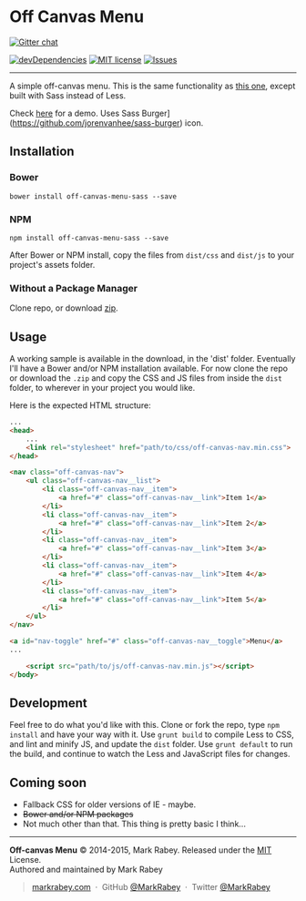 Off Canvas Menu
==============
[![Gitter chat](https://badges.gitter.im/MarkRabey/off-canvas-menu-sass.png)](https://gitter.im/MarkRabey/off-canvas-menu-sass "Gitter chat")

[![devDependencies](https://david-dm.org/MarkRabey/off-canvas-menu-sass/dev-status.svg)](https://david-dm.org/MarkRabey/off-canvas-menu-sass#info=devDependencies&view=table) [![MIT license](http://img.shields.io/badge/license-MIT-brightgreen.svg)](http://opensource.org/licenses/MIT) [![Issues](http://img.shields.io/github/issues/MarkRabey/off-canvas-menu-sass.svg)]( https://github.com/MarkRabey/off-canvas-menu-sass/issues )
___

A simple off-canvas menu. This is the same functionality as [this one](https://github.com/MarkRabey/offcanvas-menu), except built with Sass instead of Less.

Check [here](http://markrabey.github.io/off-canvas-menu-sass/) for a demo.
Uses Sass Burger](https://github.com/jorenvanhee/sass-burger) icon.

## Installation
### Bower

	bower install off-canvas-menu-sass --save

### NPM

	npm install off-canvas-menu-sass --save

After Bower or NPM install, copy the files from `dist/css` and `dist/js` to your project's assets folder.

### Without a Package Manager
Clone repo, or download [zip](https://github.com/MarkRabey/off-canvas-menu-sass/archive/master.zip).

## Usage
A working sample is available in the download, in the 'dist' folder.
Eventually I'll have a Bower and/or NPM installation available. For now clone the repo or download the `.zip` and copy the CSS and JS files from inside the `dist` folder, to wherever in your project you would like.

Here is the expected HTML structure:

```html
...
<head>
	...
	<link rel="stylesheet" href="path/to/css/off-canvas-nav.min.css">
</head>

<nav class="off-canvas-nav">
	<ul class="off-canvas-nav__list">
		<li class="off-canvas-nav__item">
			<a href="#" class="off-canvas-nav__link">Item 1</a>
		</li>
		<li class="off-canvas-nav__item">
			<a href="#" class="off-canvas-nav__link">Item 2</a>
		</li>
		<li class="off-canvas-nav__item">
			<a href="#" class="off-canvas-nav__link">Item 3</a>
		</li>
		<li class="off-canvas-nav__item">
			<a href="#" class="off-canvas-nav__link">Item 4</a>
		</li>
		<li class="off-canvas-nav__item">
			<a href="#" class="off-canvas-nav__link">Item 5</a>
		</li>
	</ul>
</nav>

<a id="nav-toggle" href="#" class="off-canvas-nav__toggle">Menu</a>
...

	<script src="path/to/js/off-canvas-nav.min.js"></script>
</body>
```

## Development
Feel free to do what you'd like with this. Clone or fork the repo, type `npm install` and have your way with it. Use `grunt build` to compile Less to CSS, and lint and minify JS, and update the `dist` folder. Use `grunt default` to run the build, and continue to watch the Less and JavaScript files for changes.

## Coming soon
* Fallback CSS for older versions of IE - maybe.
* ~~Bower and/or NPM packages~~
* Not much other than that. This thing is pretty basic I think...

---
**Off-canvas Menu** © 2014-2015, Mark Rabey. Released under the [MIT] License.<br>
Authored and maintained by Mark Rabey

> [markrabey.com](http://markrabey.com) &nbsp;&middot;&nbsp;
> GitHub [@MarkRabey](https://github.com/MarkRabey) &nbsp;&middot;&nbsp;
> Twitter [@MarkRabey](https://twitter.com/MarkRabey)

[MIT]: http://mit-license.org/

